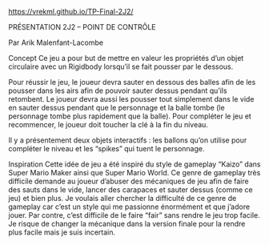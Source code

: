 https://vrekml.github.io/TP-Final-2J2/

PRÉSENTATION 2J2 – POINT DE CONTRÔLE

Par Arik Malenfant-Lacombe

Concept
Ce jeu a pour but de mettre en valeur les propriétés d’un objet circulaire avec un Rigidbody lorsqu’il se fait pousser par le dessous.

Pour réussir le jeu, le joueur devra sauter en dessous des balles afin de les pousser dans les airs afin de pouvoir sauter dessus pendant qu’ils retombent. Le joueur devra aussi les pousser tout simplement dans le vide en sauter dessus pendant que le personnage et la balle tombe (le personnage tombe plus rapidement que la balle). Pour compléter le jeu et recommencer, le joueur doit toucher la clé à la fin du niveau.

Il y a présentement deux objets interactifs : les ballons qu’on utilise pour compléter le niveau et les “spikes” qui tuent le personnage.

Inspiration
Cette idée de jeu a été inspiré du style de gameplay “Kaizo” dans Super Mario Maker ainsi que Super Mario World. Ce genre de gameplay très difficile demande au joueur d’abuser des mécaniques de jeu afin de faire des sauts dans le vide, lancer des carapaces et sauter dessus (comme ce jeu) et bien plus. Je voulais aller chercher la difficulté de ce genre de gameplay car c’est un style qui me passionne énormément et que j’adore jouer. Par contre, c’est difficile de le faire “fair” sans rendre le jeu trop facile. Je risque de changer la mécanique dans la version finale pour la rendre plus facile mais je suis incertain.
